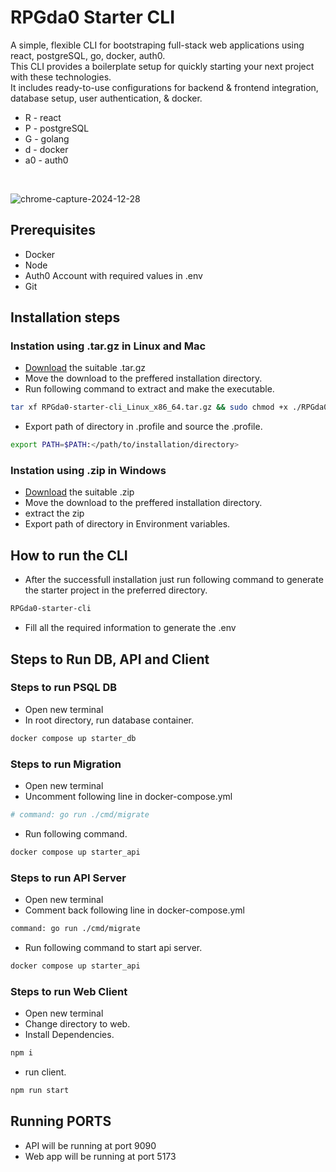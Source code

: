 # RPGda0 Starter CLI

A simple, flexible CLI for bootstraping full-stack web applications using react, postgreSQL, go, docker, auth0. <br/>
This CLI provides a boilerplate setup for quickly starting your next project with these technologies. <br/>
It includes ready-to-use configurations for backend &amp; frontend integration, database setup, user authentication, &amp; docker.
- R - react
- P - postgreSQL
- G - golang
- d - docker
- a0 - auth0
<br/>

![chrome-capture-2024-12-28](https://github.com/user-attachments/assets/3806750c-780e-4db3-907f-7d4380ce4519)

## Prerequisites
- Docker
- Node
- Auth0 Account with required values in .env
- Git

## Installation steps

### Instation using .tar.gz in Linux and Mac
- [Download](https://github.com/gorvk/RPGda0-starter-cli/releases) the suitable .tar.gz
- Move the download to the preffered installation directory.
- Run following command to extract and make the executable.
```bash
tar xf RPGda0-starter-cli_Linux_x86_64.tar.gz && sudo chmod +x ./RPGda0-starter-cli
```
- Export path of directory in .profile and source the .profile.
```bash
export PATH=$PATH:</path/to/installation/directory>
```
### Instation using .zip in Windows
- [Download](https://github.com/gorvk/RPGda0-starter-cli/releases) the suitable .zip
- Move the download to the preffered installation directory.
- extract the zip
- Export path of directory in Environment variables.

## How to run the CLI
- After the successfull installation just run following command to generate the starter project in the preferred directory.
 ```bash
RPGda0-starter-cli
```
- Fill all the required information to generate the .env

## Steps to Run DB, API and Client

### Steps to run PSQL DB
- Open new terminal
- In root directory, run database container.
```bash
docker compose up starter_db
```

### Steps to run Migration
- Open new terminal
- Uncomment following line in docker-compose.yml
```bash
# command: go run ./cmd/migrate
```
- Run following command.
```bash
docker compose up starter_api
```

### Steps to run API Server
- Open new terminal
- Comment back following line in docker-compose.yml
```bash
command: go run ./cmd/migrate
```
- Run following command to start api server.
```bash
docker compose up starter_api
```

### Steps to run Web Client
- Open new terminal
- Change directory to web.
- Install Dependencies.
```bash
npm i
```
- run client.
```bash
npm run start
```

## Running PORTS
- API will be running at port 9090
- Web app will be running at port 5173
